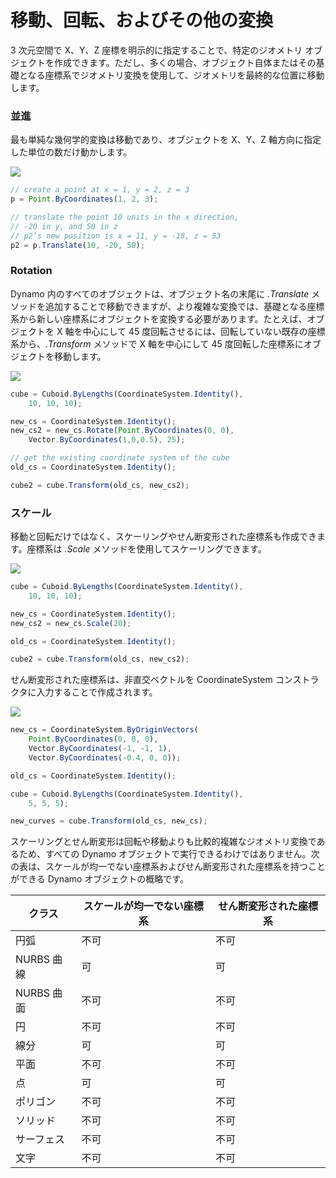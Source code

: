 # 移動、回転、およびその他の変換

3 次元空間で X、Y、Z 座標を明示的に指定することで、特定のジオメトリ オブジェクトを作成できます。ただし、多くの場合、オブジェクト自体またはその基礎となる座標系でジオメトリ変換を使用して、ジオメトリを最終的な位置に移動します。

### 並進

最も単純な幾何学的変換は移動であり、オブジェクトを X、Y、Z 軸方向に指定した単位の数だけ動かします。

![](../images/8-2/5/Transformations\_01.png)

```js
// create a point at x = 1, y = 2, z = 3
p = Point.ByCoordinates(1, 2, 3);

// translate the point 10 units in the x direction,
// -20 in y, and 50 in z
// p2’s new position is x = 11, y = -18, z = 53
p2 = p.Translate(10, -20, 50);
```

### Rotation

Dynamo 内のすべてのオブジェクトは、オブジェクト名の末尾に _.Translate_ メソッドを追加することで移動できますが、より複雑な変換では、基礎となる座標系から新しい座標系にオブジェクトを変換する必要があります。たとえば、オブジェクトを X 軸を中心にして 45 度回転させるには、回転していない既存の座標系から、_.Transform_ メソッドで X 軸を中心にして 45 度回転した座標系にオブジェクトを移動します。

![](../images/8-2/5/Transformations\_02.png)

```js
cube = Cuboid.ByLengths(CoordinateSystem.Identity(),
    10, 10, 10);

new_cs = CoordinateSystem.Identity();
new_cs2 = new_cs.Rotate(Point.ByCoordinates(0, 0),
    Vector.ByCoordinates(1,0,0.5), 25);

// get the existing coordinate system of the cube
old_cs = CoordinateSystem.Identity();

cube2 = cube.Transform(old_cs, new_cs2);
```

### スケール

移動と回転だけではなく、スケーリングやせん断変形された座標系も作成できます。座標系は _.Scale_ メソッドを使用してスケーリングできます。

![](../images/8-2/5/Transformations\_03.png)

```js
cube = Cuboid.ByLengths(CoordinateSystem.Identity(),
    10, 10, 10);

new_cs = CoordinateSystem.Identity();
new_cs2 = new_cs.Scale(20);

old_cs = CoordinateSystem.Identity();

cube2 = cube.Transform(old_cs, new_cs2);
```

せん断変形された座標系は、非直交ベクトルを CoordinateSystem コンストラクタに入力することで作成されます。

![](../images/8-2/5/Transformations\_04.png)

```js
new_cs = CoordinateSystem.ByOriginVectors(
    Point.ByCoordinates(0, 0, 0),
	Vector.ByCoordinates(-1, -1, 1),
	Vector.ByCoordinates(-0.4, 0, 0));

old_cs = CoordinateSystem.Identity();

cube = Cuboid.ByLengths(CoordinateSystem.Identity(),
    5, 5, 5);

new_curves = cube.Transform(old_cs, new_cs);
```

スケーリングとせん断変形は回転や移動よりも比較的複雑なジオメトリ変換であるため、すべての Dynamo オブジェクトで実行できるわけではありません。次の表は、スケールが均一でない座標系およびせん断変形された座標系を持つことができる Dynamo オブジェクトの概略です。

| クラス | スケールが均一でない座標系 | せん断変形された座標系 |
| ------------ | ------------------------------------- | ------------------------ |
| 円弧 | 不可 | 不可 |
| NURBS 曲線 | 可 | 可 |
| NURBS 曲面 | 不可 | 不可 |
| 円 | 不可 | 不可 |
| 線分 | 可 | 可 |
| 平面 | 不可 | 不可 |
| 点 | 可 | 可 |
| ポリゴン | 不可 | 不可 |
| ソリッド | 不可 | 不可 |
| サーフェス | 不可 | 不可 |
| 文字 | 不可 | 不可 |
